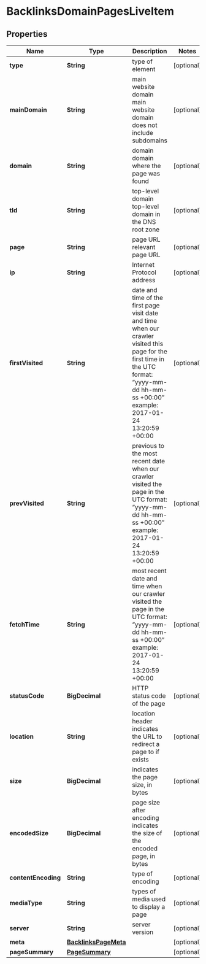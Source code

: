 

# BacklinksDomainPagesLiveItem


## Properties

| Name | Type | Description | Notes |
|------------ | ------------- | ------------- | -------------|
|**type** | **String** | type of element |  [optional] |
|**mainDomain** | **String** | main website domain main website domain does not include subdomains |  [optional] |
|**domain** | **String** | domain domain where the page was found |  [optional] |
|**tld** | **String** | top-level domain top-level domain in the DNS root zone |  [optional] |
|**page** | **String** | page URL relevant page URL |  [optional] |
|**ip** | **String** | Internet Protocol address |  [optional] |
|**firstVisited** | **String** | date and time of the first page visit date and time when our crawler visited this page for the first time in the UTC format: “yyyy-mm-dd hh-mm-ss +00:00” example: 2017-01-24 13:20:59 +00:00 |  [optional] |
|**prevVisited** | **String** | previous to the most recent date when our crawler visited the page in the UTC format: “yyyy-mm-dd hh-mm-ss +00:00” example: 2017-01-24 13:20:59 +00:00 |  [optional] |
|**fetchTime** | **String** | most recent date and time when our crawler visited the page in the UTC format: “yyyy-mm-dd hh-mm-ss +00:00” example: 2017-01-24 13:20:59 +00:00 |  [optional] |
|**statusCode** | **BigDecimal** | HTTP status code of the page |  [optional] |
|**location** | **String** | location header indicates the URL to redirect a page to if exists |  [optional] |
|**size** | **BigDecimal** | indicates the page size, in bytes |  [optional] |
|**encodedSize** | **BigDecimal** | page size after encoding indicates the size of the encoded page, in bytes |  [optional] |
|**contentEncoding** | **String** | type of encoding |  [optional] |
|**mediaType** | **String** | types of media used to display a page |  [optional] |
|**server** | **String** | server version |  [optional] |
|**meta** | [**BacklinksPageMeta**](BacklinksPageMeta.md) |  |  [optional] |
|**pageSummary** | [**PageSummary**](PageSummary.md) |  |  [optional] |



